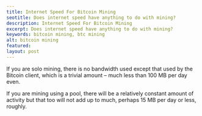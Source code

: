 ```yaml
---
title: Internet Speed For Bitcoin Mining
seotitle: Does internet speed have anything to do with mining?
description: Internet Speed For Bitcoin Mining
excerpt: Does internet speed have anything to do with mining?
keywords: bitcoin mining, btc mining
alt: bitcoin mining
featured: 
layout: post
---
```


<p>If you are solo mining, there is no bandwidth used except that used by the Bitcoin client, which is a trivial amount – much less than 100 MB per day even.<p>

<p>If you are mining using a pool, there will be a relatively constant amount of activity but that too will not add up to much, perhaps 15 MB per day or less, roughly.<p>


